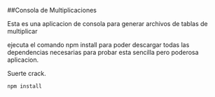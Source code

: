 ##Consola de Multiplicaciones

Esta es una aplicacion de consola para generar archivos de tablas de multiplicar

ejecuta el comando npm install para poder descargar todas las dependencias necesarias para probar esta sencilla pero poderosa aplicacion.

Suerte crack.

```
npm install
```
